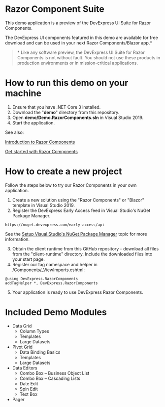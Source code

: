 # Razor Component Suite

This demo application is a preview of the DevExpress UI Suite for Razor Components. 

The DevExpress UI components featured in this demo are available for free download and can be used in your next Razor Components/Blazor app.* 

> \* Like any software preview, the DevExpress UI Suite for Razor Components is not without fault. You should not use these products in production environments or in mission-critical applications.

# How to run this demo on your machine

1. Ensure that you have .NET Core 3 installed.
2. Download the "**demo**" directory from this repository.
3. Open **demo/Demo.RazorComponents.sln** in Visual Studio 2019.
4. Start the application.

See also: 

[Introduction to Razor Components](https://docs.microsoft.com/aspnet/core/razor-components/?view=aspnetcore-3.0)

[Get started with Razor Components](https://docs.microsoft.com/ru-ru/aspnet/core/razor-components/get-started?view=aspnetcore-3.0&tabs=visual-studio)

# How to create a new project

Follow the steps below to try our Razor Components in your own application. 

1. Create a new solution using the "Razor Components" or "Blazor" template in Visual Studio 2019.
2. Register the DevExpress Early Access feed in Visual Studio's NuGet Package Manager.

```https://nuget.devexpress.com/early-access/api```

See the [Setup Visual Studio's NuGet Package Manager](https://docs.devexpress.com/GeneralInformation/116698/installation/install-devexpress-controls-using-nuget-packages/setup-visual-studio%27s-nuget-package-manager) topic for more information.

3. Obtain the client runtime from this GitHub repository - download all files from the "client-runtime" directory. Include the downloaded files into your start page.
4. Register our tag namespace and helper in /Components/_ViewImports.cshtml: 
```
@using DevExpress.RazorComponents
addTagHelper *, DevExpress.RazorComponents
```
5. Your application is ready to use DevExpress Razor Components.

# Included Demo Modules


* Data Grid
  * Column Types
  * Templates
  * Large Datasets
* Pivot Grid
  * Data Binding Basics
  * Templates
  * Large Datasets
* Data Editors
  * Combo Box – Business Object List
  * Combo Box – Cascading Lists
  * Date Edit
  * Spin Edit
  * Text Box
* Pager



